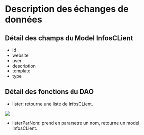 # Description des échanges de données

## Détail des champs du Model InfosCLient

- id
- website
- user
- description
- template
- type

## Détail des fonctions du DAO

- lister: retourne une liste de InfosCLient.

![](https://github.com/cegepmatane/projet-mobile-2020-Cyfrinair/blob/master/Donn%C3%A9es/Description%20des%20%C3%A9changes%20de%20donn%C3%A9es/image/lister_json.png)
- listerParNom: prend en parametre un nom, retourne un model InfosCLient.
